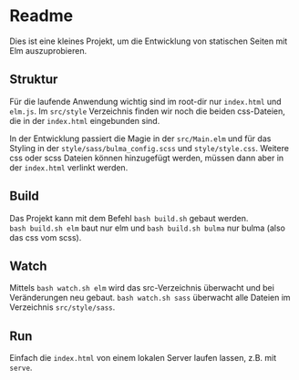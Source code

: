 # Readme

Dies ist eine kleines Projekt, um die Entwicklung von statischen Seiten mit Elm auszuprobieren.

## Struktur

Für die laufende Anwendung wichtig sind im root-dir nur `index.html` und `elm.js`. Im `src/style` Verzeichnis finden wir noch die beiden css-Dateien, die in der `index.html` eingebunden sind.

In der Entwicklung passiert die Magie in der `src/Main.elm` und für das Styling in der `style/sass/bulma_config.scss` und `style/style.css`. Weitere css oder scss Dateien können hinzugefügt werden, müssen dann aber in der `index.html` verlinkt werden.

## Build

Das Projekt kann mit dem Befehl `bash build.sh` gebaut werden.  
`bash build.sh elm` baut nur elm und `bash build.sh bulma` nur bulma (also das css vom scss).

## Watch

Mittels `bash watch.sh elm` wird das src-Verzeichnis überwacht und bei Veränderungen neu gebaut.
`bash watch.sh sass` überwacht alle Dateien im Verzeichnis `src/style/sass`.

## Run

Einfach die `index.html` von einem lokalen Server laufen lassen, z.B. mit `serve`.
